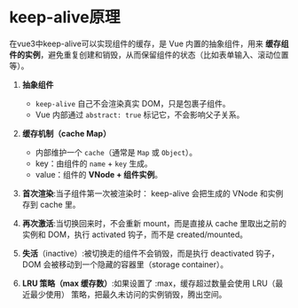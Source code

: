 # keep-alive原理
在vue3中keep-alive可以实现组件的缓存，是 Vue 内置的抽象组件，用来 **缓存组件的实例**，避免重复创建和销毁，从而保留组件的状态（比如表单输入、滚动位置等）。

1. **抽象组件**
    - `keep-alive` 自己不会渲染真实 DOM，只是包裹子组件。
    - Vue 内部通过 `abstract: true` 标记它，不会影响父子关系。

2. **缓存机制（cache Map）**
    - 内部维护一个 `cache`（通常是 `Map` 或 `Object`）。
    - key：由组件的 `name` + `key` 生成。
    - value：组件的 **VNode + 组件实例**。

3. **首次渲染**:当子组件第一次被渲染时： keep-alive 会把生成的 VNode 和实例存到 cache 里。

4. **再次激活**:当切换回来时，不会重新 mount，而是直接从 cache 里取出之前的实例和 DOM，执行 activated 钩子，而不是 created/mounted。

5. **失活**（inactive）:被切换走的组件不会销毁，而是执行 deactivated 钩子，DOM 会被移动到一个隐藏的容器里（storage container）。

6. **LRU 策略（max 缓存数）**:如果设置了 :max，缓存超过数量会使用 LRU（最近最少使用） 策略，把最久未访问的实例销毁，腾出空间。